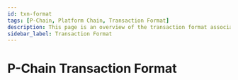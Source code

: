 ```yaml
---
id: txn-format
tags: [P-Chain, Platform Chain, Transaction Format]
description: This page is an overview of the transaction format associated with AvalancheGo P-Chain API. 
sidebar_label: Transaction Format
---
```

# P-Chain Transaction Format
